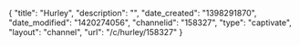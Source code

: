 {
    "title": "Hurley",
    "description": "",
    "date_created": "1398291870",
    "date_modified": "1420274056",
    "channelid": "158327",
    "type": "captivate",
    "layout": "channel",
    "url": "\/c\/hurley\/158327"
}
